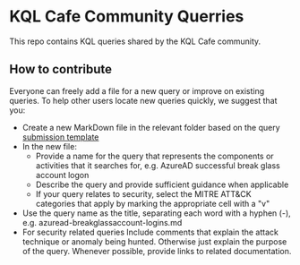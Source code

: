 # KQL Cafe Community Querries

This repo contains KQL queries shared by the KQL Cafe community. 

## How to contribute

Everyone can freely add a file for a new query or improve on existing queries. To help other users locate new queries quickly, we suggest that you:

- Create a new MarkDown file in the relevant folder based on the query [submission template](https://github.com/KQLCafe/kqlcafecommunity/blob/main/Query-template.md)
- In the new file:
    - Provide a name for the query that represents the components or activities that it searches for, e.g. AzureAD successful break glass account logon
    - Describe the query and provide sufficient guidance when applicable
    - If your query relates to security, select the MITRE ATT&CK categories that apply by marking the appropriate cell with a "v"
- Use the query name as the title, separating each word with a hyphen (-), e.g. azuread-breakglassaccount-logins.md
- For security related queries Include comments that explain the attack technique or anomaly being hunted. Otherwise just explain the purpose of the query. Whenever possible, provide links to related documentation.



